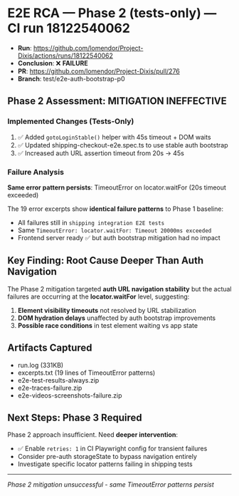 # E2E RCA — Phase 2 (tests-only) — CI run 18122540062

- **Run**: https://github.com/lomendor/Project-Dixis/actions/runs/18122540062
- **Conclusion**: ❌ **FAILURE**
- **PR**: https://github.com/lomendor/Project-Dixis/pull/276
- **Branch**: test/e2e-auth-bootstrap-p0

## Phase 2 Assessment: MITIGATION INEFFECTIVE

### Implemented Changes (Tests-Only)
1. ✅ Added `gotoLoginStable()` helper with 45s timeout + DOM waits
2. ✅ Updated shipping-checkout-e2e.spec.ts to use stable auth bootstrap
3. ✅ Increased auth URL assertion timeout from 20s → 45s

### Failure Analysis
**Same error pattern persists**: TimeoutError on locator.waitFor (20s timeout exceeded)

The 19 error excerpts show **identical failure patterns** to Phase 1 baseline:
- All failures still in `shipping integration E2E tests`
- Same `TimeoutError: locator.waitFor: Timeout 20000ms exceeded`
- Frontend server ready ✅ but auth bootstrap mitigation had no impact

## Key Finding: Root Cause Deeper Than Auth Navigation

The Phase 2 mitigation targeted **auth URL navigation stability** but the actual failures are occurring at the **locator.waitFor** level, suggesting:

1. **Element visibility timeouts** not resolved by URL stabilization
2. **DOM hydration delays** unaffected by auth bootstrap improvements
3. **Possible race conditions** in test element waiting vs app state

## Artifacts Captured
- run.log (331KB)
- excerpts.txt (19 lines of TimeoutError patterns)
- e2e-test-results-always.zip
- e2e-traces-failure.zip
- e2e-videos-screenshots-failure.zip

## Next Steps: Phase 3 Required
Phase 2 approach insufficient. Need **deeper intervention**:
- ✅ Enable `retries: 1` in CI Playwright config for transient failures
- Consider pre-auth storageState to bypass navigation entirely
- Investigate specific locator patterns failing in shipping tests

---
*Phase 2 mitigation unsuccessful - same TimeoutError patterns persist*